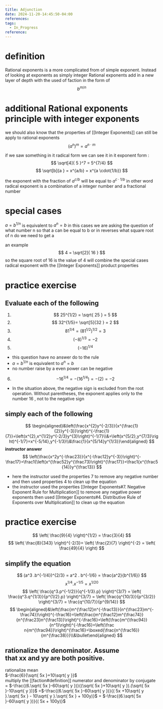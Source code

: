 ```yaml
---
title: Adjunction
date: 2024-11-20-14:45:50-04:00
references: 
tags:
  - In_Progress
reference:
---
```

# definition 
Rational exponents is a more complicated from of simple exponent. Instead of looking at exponents as simply integer Rational exponents add in a new layer of depth with the used of faction in the form of 
$$
 b^{m/n}
$$

# additional Rational exponents principle with integer exponents 

we should also know that the properties of [[Integer Exponents]] can still be apply  to rational exponents  
$$
(a^n)^m =  a^{n \cdot{m}}
$$

if we saw something in it radical form we can see it in it exponent form  :  
$$
\sqrt[4]{ 5 }^7 =  5^{7/4} 
$$
$$
\sqrt[b]{a }  =  x^{a/b} =  x^{a \cdot{1/b}}
$$

the exponent with the fraction of  $a^{c/b}$ will be equal to $a^{c \cdot{1/b} }$ 
in other word radical exponent is a combination of a integer number and a fractional number 

# special cases 
$a=  b^{1/n}$ is equivalent to  $a^{n} = b$ 
in  this cases  we are asking the question of what number n so that a can be equal to b or in reverses what square root of n do we need to get a 

an example 
$$
4   = \sqrt[2]{ 16 }
$$
so the square root of 16 is the value of 4 
will combine the special cases radical exponent with the [[Integer Exponents]] product properties  

# practice exercise  

##  Evaluate each of the following

1. $$
25^{1/2} =  \sqrt{ 25 } =  5 
 $$
 2. $$
32^{1/5}=  \sqrt[5]{32  } =  2
$$
3. $$
81^{1/4} = (81^{1/2})^{1/2} = 3
$$
4. $$
(-8)^{1/3} =  -2 
$$
5. $$
(-16)^{1/4}
$$
- this question have no answer do to the rule  
- $a=  b^{1/n}$ is equivalent to  $a^{n} = b$  
- no number raise by a even power can be negative 
6. $$
 -16^{1/4}  =  -(16^{1/4}) = -(2) = -2
$$

- In the situation above, the negative sign is excluded from the  root operation. Without parentheses, the exponent applies only to the number 16 , not to the negative sign 

## simply  each of the following 

$$
\begin{aligned}&\left(\frac{x^{2}y^{-2/3}}{x^{\frac{1}{2}}y^{-3}}\right)^{-\frac{1}{7}}=\left(x^{2},x^{1/2}y^{-2/3}y^{3}\right)^{-1/7}\\&=\left(x^{5/2},y^{7/3}\right)^{-1/7}=x^{-5/14},y^{-1/3}\\&\frac{1}{x^{5/14}y^{1/3}}\end{aligned}
$$
**instructor answer**
$$
 \left(\frac{x^2y^{-\frac23}}{x^{-\frac12}y^{-3}}\right)^{-\frac17}=\frac1{\left(x^{\frac52}y^{\frac73}\right)^{\frac17}}=\frac1{x^{\frac5{14}}y^{\frac13}}
$$
- here the instructor used the properties  7 to remove any negative number and then used properties 4 to clean up the equation 
- the instructor used the properties [[Integer Exponents#7. Negative Exponent Rule for Multiplication]] to remove any negative power exponents then used [[Integer Exponents#4. Distributive Rule of Exponents over Multiplication]] to clean up the equation  
#  practice exercise


$$
\left( \frac{9}{4} \right)^{1/2}  =  \frac{3}{4}
$$
$$
\left( \frac{8}{343} \right)^{-2/3}= \left( \frac{2}{7} \right)^{-2} = \left( \frac{49}{4} \right)
$$

## simplify the equation 
$$
(a^3 .b^{-1/4})^{2/3} =  a^2 . b^{-1/6} = \frac{a^2}{b^{1/6}}
$$
$$
x^{1/4} . x^{-1/5} =  x^{1/20}
$$$$
\left( \frac{q^3.p^{-1/2}}{q^{-1/3}.p} \right)^{3/7}  =  \left( \frac{q^3.q^{1/3}}{p^{1/2}.p} \right)^{3/7} = \left( \frac{q^{10/3}}{p^{3/2}} \right)^{3/7} = \frac{q^{10/7}}{p^{9/14}}
$$
$$
\begin{aligned}&\left(\frac{m^{\frac12}n^{-\frac13}}{n^{\frac23}m^{-\frac74}}\right)^{-\frac16}=\left(\frac{m^{\frac12}m^{\frac74}}{n^{\frac23}n^{\frac13}}\right)^{-\frac16}=\left(\frac{m^{\frac94}}{n^1}\right)^{-\frac16}=\left(\frac n{m^{\frac94}}\right)^{\frac16}=\boxed{\frac{n^{\frac16}}{m^{\frac38}}}\\&\bullet\end{aligned}
$$
## rationalize the denominator. Assume that xx and yy are both positive.  
rationalize mean    
$-\frac{6}{\sqrt{ 5x }+10\sqrt{ y }}$  
multiply the [[faction#definition]] numerator and denominator by conjugate 
= $-\frac{(6.\sqrt{ 5x }-60\sqrt{ y })}{(\sqrt{ 5x }+10\sqrt{ y }).(\sqrt{ 5x }-10\sqrt{ y })}$ 
=$-\frac{(6.\sqrt{ 5x }-60\sqrt{ y })}{( 5x +10\sqrt{ y }.\sqrt{ 5x } - 10\sqrt{ y }.\sqrt{ 5x } +  100y)}$ 
= $-\frac{(6.\sqrt{ 5x }-60\sqrt{ y })}{( 5x +  100y)}$ 

